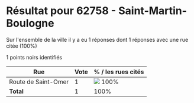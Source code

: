 # Résultat pour 62758 - Saint-Martin-Boulogne

Sur l'ensemble de la ville il y a eu 1 réponses dont 1 réponses avec une rue citée (100%)

1 points noirs identifiés

| Rue | Vote | % / les rues cités|
|-----|------|-------------------|
| Route de Saint-Omer | 1 | <img src="../../img/bar_100.gif" />&nbsp;100%|
| **Total** | 1 | 100%|
